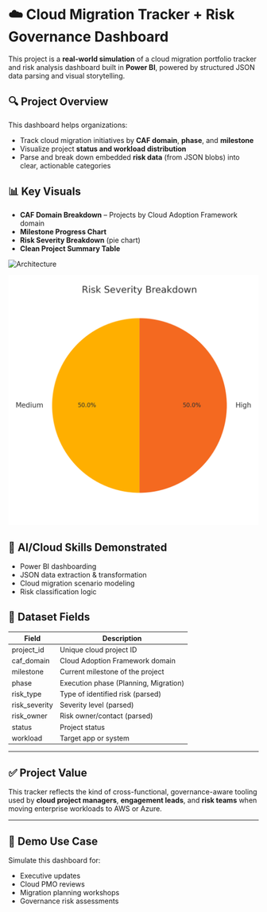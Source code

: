 
# ☁️ Cloud Migration Tracker + Risk Governance Dashboard

This project is a **real-world simulation** of a cloud migration portfolio tracker and risk analysis dashboard built in **Power BI**, powered by structured JSON data parsing and visual storytelling.

## 🔍 Project Overview

This dashboard helps organizations:

- Track cloud migration initiatives by **CAF domain**, **phase**, and **milestone**
- Visualize project **status and workload distribution**
- Parse and break down embedded **risk data** (from JSON blobs) into clear, actionable categories

## 📊 Key Visuals

- **CAF Domain Breakdown** – Projects by Cloud Adoption Framework domain
- **Milestone Progress Chart**
- **Risk Severity Breakdown** (pie chart)
- **Clean Project Summary Table**

![Architecture](architecture_diagram.png)

![Risk Breakdown](risk_severity_chart.png)



## 🧠 AI/Cloud Skills Demonstrated

- Power BI dashboarding
- JSON data extraction & transformation
- Cloud migration scenario modeling
- Risk classification logic

## 📁 Dataset Fields

| Field         | Description                            |
|---------------|----------------------------------------|
| project_id    | Unique cloud project ID                |
| caf_domain    | Cloud Adoption Framework domain        |
| milestone     | Current milestone of the project       |
| phase         | Execution phase (Planning, Migration)  |
| risk_type     | Type of identified risk (parsed)       |
| risk_severity | Severity level (parsed)                |
| risk_owner    | Risk owner/contact (parsed)            |
| status        | Project status                         |
| workload      | Target app or system                   |

---

## ✅ Project Value

This tracker reflects the kind of cross-functional, governance-aware tooling used by **cloud project managers**, **engagement leads**, and **risk teams** when moving enterprise workloads to AWS or Azure.

---

## 🚀 Demo Use Case

Simulate this dashboard for:
- Executive updates
- Cloud PMO reviews
- Migration planning workshops
- Governance risk assessments

